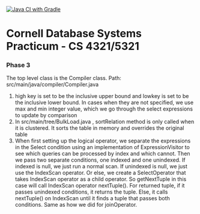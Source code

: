 [![Java CI with Gradle](https://github.com/CornellDB/db_practicum/actions/workflows/gradle.yml/badge.svg)](https://github.com/CornellDB/db_practicum/actions/workflows/gradle.yml)

# Cornell Database Systems Practicum - CS 4321/5321
### Phase 3

The top level class is the Compiler class.
Path: src/main/java/compiler/Compiler.java


1. high key is set to be the inclusive upper bound and lowkey is set to be the inclusive lower bound. In cases when they are not specified, we use max and min integer value, which we go through the select expressions to update by comparison
2. In src/main/tree/BulkLoad.java , sortRelation method is only called when it is clustered. It sorts the table in memory and overrides the original table
3. When first setting up the logical operator, we separate the expressions in the Select condition using an implementation of ExpressionVisitor to see which queries can be processed by index and which cannot. 
Then we pass two separate conditions, one indexed and one unindexed. If indexed is null, we just run a normal scan. If unindexed is null, we just use the IndexScan operator. Or else, we create a SelectOperator that takes  IndexScan operator as a child operator. 
So getNextTuple in this case will call IndexScan operator nextTuple(). For returned tuple, if it passes unindexed conditions, it returns the tuple. Else, it calls nextTuple() on IndexScan until it finds a tuple that passes both conditions. Same as how we did for joinOperator.
